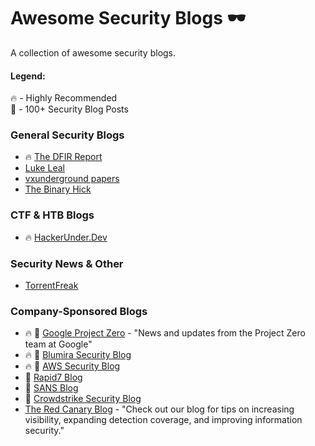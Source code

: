 # Awesome Security Blogs 🕶️

A collection of awesome security blogs.

#### Legend: </br>
🔥 - Highly Recommended </br>
💯 - 100+ Security Blog Posts </br>


### General Security Blogs
* 🔥 [The DFIR Report](https://thedfirreport.com/)
* [Luke Leal](https://lukeleal.com/research/posts/) 
* [vxunderground papers](https://github.com/vxunderground/VXUG-Papers)
* [The Binary Hick](https://thebinaryhick.blog/)

### CTF & HTB Blogs
* 🔥 [HackerUnder.Dev](https://www.hackerunder.dev)

### Security News & Other
* [TorrentFreak](https://torrentfreak.com/)

### Company-Sponsored Blogs
* 🔥 💯 [Google Project Zero](https://googleprojectzero.blogspot.com/) - "News and updates from the Project Zero team at Google"
* 🔥 💯 [Blumira Security Blog](https://www.blumira.com/blog/)
* 🔥 💯 [AWS Security Blog](https://aws.amazon.com/blogs/security/)
* 💯 [Rapid7 Blog](https://blog.rapid7.com/tag/research/)
* 💯 [SANS Blog](https://www.sans.org/blog/)
* 💯 [Crowdstrike Security Blog](https://www.crowdstrike.com/blog/)
* [The Red Canary Blog](https://redcanary.com/blog/) - "Check out our blog for tips on increasing visibility, expanding detection coverage, and improving information security." 
